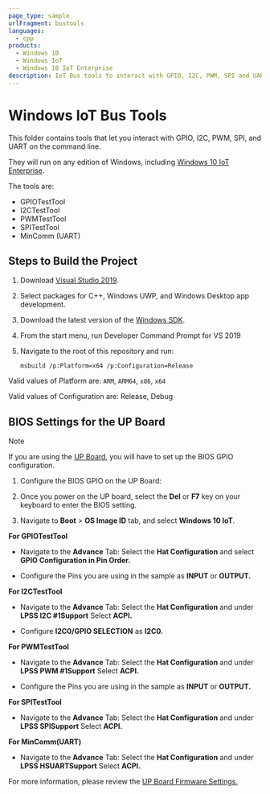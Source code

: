 ```yaml
---
page_type: sample
urlFragment: bustools
languages:
  - cpp
products:
  - Windows 10
  - Windows IoT
  - Windows 10 IoT Enterprise
description: IoT Bus tools to interact with GPIO, I2C, PWM, SPI and UART
---
```


# Windows IoT Bus Tools

This folder contains tools that let you interact with GPIO, I2C, PWM, SPI, and UART on the command line.

They will run on any edition of Windows, including [Windows 10 IoT Enterprise](https://docs.microsoft.com/windows/iot/iot-enterprise/getting_started).

The tools are:

* GPIOTestTool
* I2CTestTool
* PWMTestTool
* SPITestTool
* MinComm (UART)

## Steps to Build the Project
1. Download [Visual Studio 2019](https://www.visualstudio.com/downloads/).

1. Select packages for C++, Windows UWP, and Windows Desktop app development.

1. Download the latest version of the [Windows SDK](https://developer.microsoft.com/en-us/windows/downloads/windows-10-sdk).

1. From the start menu, run Developer Command Prompt for VS 2019

1. Navigate to the root of this repository and run:

      ```msbuild /p:Platform=x64 /p:Configuration=Release```

Valid values of Platform are: `ARM`, `ARM64`, `x86`, `x64`

Valid values of Configuration are: Release, Debug

## BIOS Settings for the UP Board
>[!NOTE]
>
> If you are using the [UP Board](https://up-board.org/up/specifications/), you will have to set up the BIOS GPIO configuration.

1. Configure the BIOS GPIO on the UP Board:

1. Once you power on the UP board, select the **Del** or **F7** key on your keyboard to enter the BIOS setting.

1. Navigate to **Boot** > **OS Image ID** tab, and select **Windows 10 IoT**.

**For GPIOTestTool**
* Navigate to the **Advance** Tab: Select the **Hat Configuration** and select **GPIO Configuration in Pin Order.**

* Configure the Pins you are using in the sample as **INPUT** or **OUTPUT.**


**For I2CTestTool**
* Navigate to the **Advance** Tab: Select the **Hat Configuration** and under **LPSS I2C #1Support** Select **ACPI.**

* Configure **I2C0/GPIO SELECTION** as **I2C0.**


**For PWMTestTool**  
* Navigate to the **Advance** Tab: Select the **Hat Configuration** and under **LPSS PWM #1Support** Select **ACPI.**

* Configure the Pins you are using in the sample as **INPUT** or **OUTPUT.**


**For SPITestTool**
* Navigate to the **Advance** Tab: Select the **Hat Configuration** and under **LPSS SPISupport** Select **ACPI.**


**For MinComm(UART)**
* Navigate to the **Advance** Tab: Select the **Hat Configuration** and under **LPSS HSUARTSupport** Select **ACPI.**

For more information, please review the [UP Board Firmware Settings.](https://www.annabooks.com/Articles/Articles_IoT10/Windows-10-IoT-UP-Board-BIOS-RHPROXY-Rev1.3.pdf)
